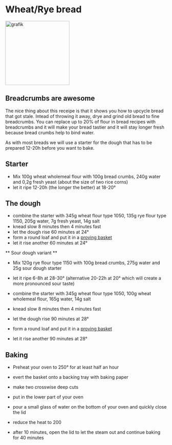 # Wheat/Rye bread

<img width="200" alt="grafik" src="https://user-images.githubusercontent.com/16635729/161443886-48880f22-9384-4c89-9317-99eae973fd05.png">

## Breadcrumbs are awesome
The nice thing about this receipe is that it shows you how to upcycle bread that got stale. Intead of throwing it away, drye and grind old bread to fine breadcrumbs. You can replace up to 20% of flour in bread recipes with breadcrumbs and it will make your bread tastier and it will stay longer fresh because bread crumbs help to bind water.

As with most breads we will use a starter for the dough that has to be prepared 12-20h before you want to bake.

## Starter

* Mix 100g wheat wholemeal flour with 100g bread crumbs, 240g water and 0,2g fresh yeast (about the size of two rice corns)
* let it ripe 12-20h (the longer the better) at 18-20°

## The dough

* combine the starter with 345g wheat flour type 1050, 135g rye flour type 1150, 205g water, 7g fresh yeast, 14g salt
* knead slow 8 minutes then 4 minutes fast
* let the dough rise 60 minutes at 24°
* form a round loaf and put it in a [proving basket](https://www.google.com/search?q=proofing+basket)
* let it rise another 60 minutes at 24°

** Sour dough variant **

* Mix 120g rye flour type 1150 with 100g bread crumbs, 275g water and 25g sour dough starter
* let it ripe 6-8h at 28-30° (alternative 20-22h at 20° which will create a more pronounced sour taste)

* combine the starter with 345g wheat flour type 1050, 100g wheat wholemeal flour, 165g water,  14g salt
* knead slow 8 minutes then 4 minutes fast
* let the dough rise 90 minutes at 28°
* form a round loaf and put it in a [proving basket](https://www.google.com/search?q=proofing+basket)
* let it rise another 90 minutes at 28°


## Baking 

* Preheat your oven to 250° for at least half an hour
* evert the basket onto a backing tray with baking paper
* make two crosswise deep cuts 
* put in the lower part of your oven 
* pour a small glass of water on the bottom of your oven and quickly close the lid

* reduce the heat to 200
* after 10 minutes, open the lid to let the steam out and continue baking for 40 minutes
